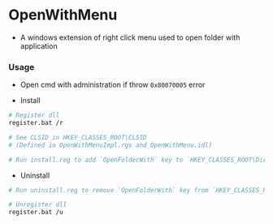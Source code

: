 # OpenWithMenu

+ A windows extension of right click menu used to open folder with application

### Usage

+ Open cmd with administration if throw `0x80070005` error

+ Install

```bash
# Register dll
register.bat /r

# See CLSID in HKEY_CLASSES_ROOT\CLSID 
# (Defined in OpenWithMenuImpl.rgs and OpenWithMenu.idl)

# Run install.reg to add `OpenFolderWith` key to `HKEY_CLASSES_ROOT\Directory\Background\shellex\ContextMenuHandlers`
```

+ Uninstall

```bash
# Run uninstall.reg to remove `OpenFolderWith` key from `HKEY_CLASSES_ROOT\Directory\Background\shellex\ContextMenuHandlers`

# Unregister dll
register.bat /u
```
